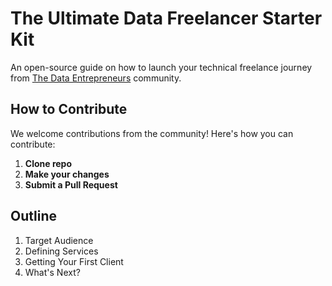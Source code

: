# The Ultimate Data Freelancer Starter Kit
An open-source guide on how to launch your technical freelance journey from [The Data Entrepreneurs](https://thedataentrepreneurs.com/) community.

## How to Contribute

We welcome contributions from the community! Here's how you can contribute:

1.  **Clone repo**
2.  **Make your changes**
3.  **Submit a Pull Request**

## Outline

<!-- OUTLINE:START -->
1. Target Audience
2. Defining Services
3. Getting Your First Client
4. What's Next?
<!-- OUTLINE:END -->
